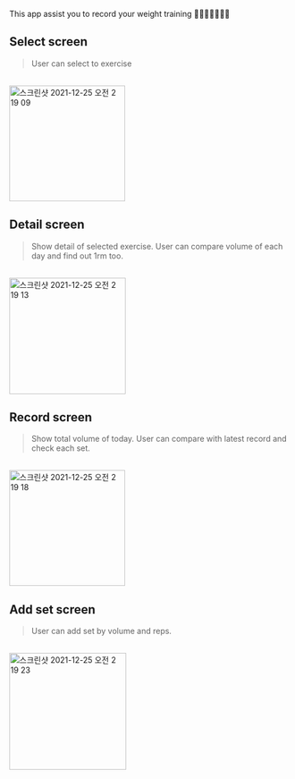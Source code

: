 This app assist you to record your weight training 🏋🏻‍♀️🏋🏻‍♀️💪

## Select screen

> User can select to exercise

<br>

<img width="207" alt="스크린샷 2021-12-25 오전 2 19 09" src="https://user-images.githubusercontent.com/79507291/147366713-9e9a2aed-746c-44ea-a3a8-a93284562d55.png">

<br>

## Detail screen

> Show detail of selected exercise. User can compare volume of each day and find out 1rm too.

<br>

<img width="208" alt="스크린샷 2021-12-25 오전 2 19 13" src="https://user-images.githubusercontent.com/79507291/147366716-4339d453-b8f6-44c2-b814-4a0fe9f205b0.png">

<br>

## Record screen

> Show total volume of today. User can compare with latest record and check each set.

<br>

<img width="207" alt="스크린샷 2021-12-25 오전 2 19 18" src="https://user-images.githubusercontent.com/79507291/147366718-405fae9e-8c0c-4eba-b2b9-a91ca2612e3f.png">

<br>

## Add set screen

> User can add set by volume and reps.

<br>

<img width="209" alt="스크린샷 2021-12-25 오전 2 19 23" src="https://user-images.githubusercontent.com/79507291/147366720-509149bc-a539-440f-9ab1-5f415886c5c8.png">

